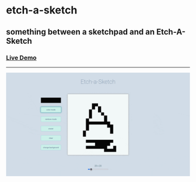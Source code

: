 # etch-a-sketch

## something between a sketchpad and an Etch-A-Sketch

### [**Live Demo**](https://arz-barca.github.io/etch-a-sketch/)

---

[![demo of the site](/images/demo.gif)](https://arz-barca.github.io/etch-a-sketch/)
